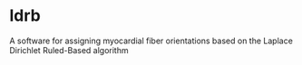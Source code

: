 # ldrb
A software for assigning myocardial fiber orientations based on the Laplace Dirichlet Ruled-Based algorithm
